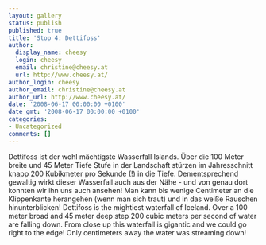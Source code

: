 ```yaml
---
layout: gallery
status: publish
published: true
title: 'Stop 4: Dettifoss'
author:
  display_name: cheesy
  login: cheesy
  email: christine@cheesy.at
  url: http://www.cheesy.at/
author_login: cheesy
author_email: christine@cheesy.at
author_url: http://www.cheesy.at/
date: '2008-06-17 00:00:00 +0100'
date_gmt: '2008-06-17 00:00:00 +0100'
categories:
- Uncategorized
comments: []
---
```

<!--:de-->Dettifoss ist der wohl mächtigste Wasserfall Islands. Über die 100 Meter breite und 45 Meter Tiefe Stufe in der Landschaft stürzen im Jahresschnitt knapp 200 Kubikmeter pro Sekunde (!) in die Tiefe. Dementsprechend gewaltig wirkt dieser Wasserfall auch aus der Nähe - und von genau dort konnten wir ihn uns auch ansehen! Man kann bis wenige Centimeter an die Klippenkante herangehen (wenn man sich traut) und in das weiße Rauschen hinunterblicken!
<!--:--><!--:en-->Dettifoss is the mightiest waterfall of Iceland. Over a 100 meter broad and 45 meter deep step 200 cubic meters per second of water are falling down. From close up this waterfall is gigantic and we could go right to the edge! Only centimeters away the water was streaming down!
<!--:-->
